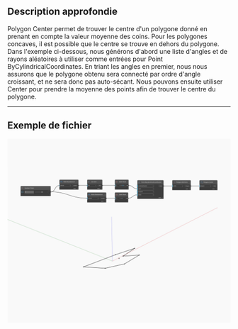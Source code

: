 ## Description approfondie
Polygon Center permet de trouver le centre d'un polygone donné en prenant en compte la valeur moyenne des coins. Pour les polygones concaves, il est possible que le centre se trouve en dehors du polygone. Dans l'exemple ci-dessous, nous générons d'abord une liste d'angles et de rayons aléatoires à utiliser comme entrées pour Point ByCylindricalCoordinates. En triant les angles en premier, nous nous assurons que le polygone obtenu sera connecté par ordre d'angle croissant, et ne sera donc pas auto-sécant. Nous pouvons ensuite utiliser Center pour prendre la moyenne des points afin de trouver le centre du polygone.
___
## Exemple de fichier

![Center](./Autodesk.DesignScript.Geometry.Polygon.Center_img.jpg)

